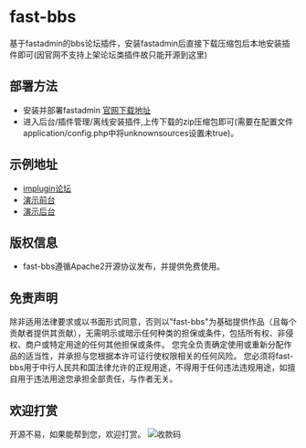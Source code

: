 # fast-bbs
基于fastadmin的bbs论坛插件，安装fastadmin后直接下载压缩包后本地安装插件即可(因官网不支持上架论坛类插件故只能开源到这里)

## 部署方法
- 安装并部署fastadmin [官网下载地址](https://www.fastadmin.net/download.html)
- 进入后台/插件管理/离线安装插件,上传下载的zip压缩包即可(需要在配置文件application/config.php中将unknownsources设置未true)。

## 示例地址
- [implugin论坛](https://www.implugin.cn/b)
- [演示前台](http://demofast.implugin.cn/b)
- [演示后台](http://demofast.implugin.cn/zikXPEpdDf.php)
## 版权信息
- fast-bbs遵循Apache2开源协议发布，并提供免费使用。

## 免责声明
除非适用法律要求或以书面形式同意，否则以"fast-bbs"为基础提供作品（且每个贡献者提供其贡献），无需明示或暗示任何种类的担保或条件，包括所有权、非侵权、商户或特定用途的任何其他担保或条件。
您完全负责确定使用或重新分配作品的适当性，并承担与您根据本许可证行使权限相关的任何风险。
您必须将fast-bbs用于中行人民共和国法律允许的正规用途，不得用于任何违法违规用途，如擅自用于违法用途您承担全部责任，与作者无关。


## 欢迎打赏
开源不易，如果能帮到您，欢迎打赏。
![收款码](https://down.implugin.cn/%E6%94%B6%E6%AC%BE%E7%A0%81.jpg)

